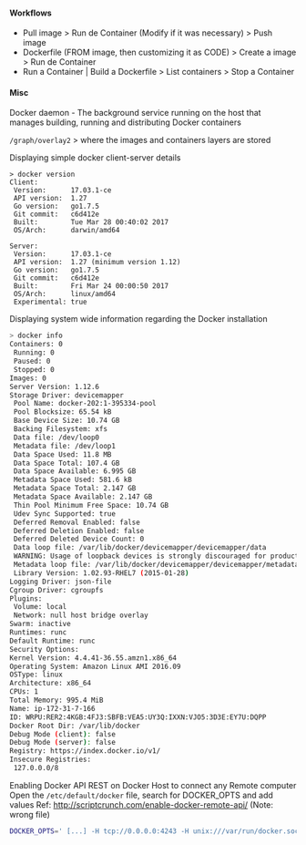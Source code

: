 
#### Workflows

* Pull image > Run de Container (Modify if it was necessary) > Push image
* Dockerfile (FROM image, then customizing it as CODE) > Create a image > Run de Container
* Run a Container | Build a Dockerfile > List containers > Stop a Container

#### Misc

Docker daemon - The background service running on the host that manages building, running and distributing Docker containers

`/graph/overlay2`  > where the images and containers layers are stored

Displaying simple docker client-server details
```
> docker version
Client:
 Version:      17.03.1-ce
 API version:  1.27
 Go version:   go1.7.5
 Git commit:   c6d412e
 Built:        Tue Mar 28 00:40:02 2017
 OS/Arch:      darwin/amd64

Server:
 Version:      17.03.1-ce
 API version:  1.27 (minimum version 1.12)
 Go version:   go1.7.5
 Git commit:   c6d412e
 Built:        Fri Mar 24 00:00:50 2017
 OS/Arch:      linux/amd64
 Experimental: true
 ```

Displaying system wide information regarding the Docker installation
```sh
> docker info
Containers: 0
 Running: 0
 Paused: 0
 Stopped: 0
Images: 0
Server Version: 1.12.6
Storage Driver: devicemapper
 Pool Name: docker-202:1-395334-pool
 Pool Blocksize: 65.54 kB
 Base Device Size: 10.74 GB
 Backing Filesystem: xfs
 Data file: /dev/loop0
 Metadata file: /dev/loop1
 Data Space Used: 11.8 MB
 Data Space Total: 107.4 GB
 Data Space Available: 6.995 GB
 Metadata Space Used: 581.6 kB
 Metadata Space Total: 2.147 GB
 Metadata Space Available: 2.147 GB
 Thin Pool Minimum Free Space: 10.74 GB
 Udev Sync Supported: true
 Deferred Removal Enabled: false
 Deferred Deletion Enabled: false
 Deferred Deleted Device Count: 0
 Data loop file: /var/lib/docker/devicemapper/devicemapper/data
 WARNING: Usage of loopback devices is strongly discouraged for production use. Use `--storage-opt dm.thinpooldev` to specify a custom block storage device.
 Metadata loop file: /var/lib/docker/devicemapper/devicemapper/metadata
 Library Version: 1.02.93-RHEL7 (2015-01-28)
Logging Driver: json-file
Cgroup Driver: cgroupfs
Plugins:
 Volume: local
 Network: null host bridge overlay
Swarm: inactive
Runtimes: runc
Default Runtime: runc
Security Options:
Kernel Version: 4.4.41-36.55.amzn1.x86_64
Operating System: Amazon Linux AMI 2016.09
OSType: linux
Architecture: x86_64
CPUs: 1
Total Memory: 995.4 MiB
Name: ip-172-31-7-166
ID: WRPU:RER2:4KGB:4FJ3:SBFB:VEA5:UY3Q:IXXN:VJO5:3D3E:EY7U:DQPP
Docker Root Dir: /var/lib/docker
Debug Mode (client): false
Debug Mode (server): false
Registry: https://index.docker.io/v1/
Insecure Registries:
 127.0.0.0/8
```

Enabling Docker API REST on Docker Host to connect any Remote computer
Open the `/etc/default/docker` file, search for DOCKER_OPTS and add values
Ref: http://scriptcrunch.com/enable-docker-remote-api/ (Note: wrong file)

```sh
DOCKER_OPTS=' [...] -H tcp://0.0.0.0:4243 -H unix:///var/run/docker.sock'
```
